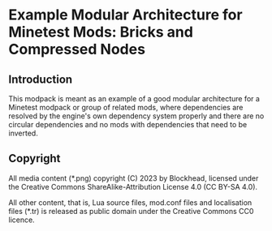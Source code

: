 <!--
SPDX-FileCopyrightText: 2023 Blockhead

SPDX-License-Identifier: CC-BY-SA-4.0
-->

# Example Modular Architecture for Minetest Mods: Bricks and Compressed Nodes

## Introduction

This modpack is meant as an example of a good modular architecture for a
Minetest modpack or group of related mods, where dependencies are resolved by
the engine's own dependency system properly and there are no circular
dependencies and no mods with dependencies that need to be inverted.

## Copyright

All media content (\*.png) copyright (C) 2023 by Blockhead, licensed under the Creative
Commons ShareAlike-Attribution License 4.0 (CC BY-SA 4.0).

All other content, that is, Lua source files, mod.conf files and localisation
files (\*.tr) is released as public domain under the Creative Commons CC0
licence.
